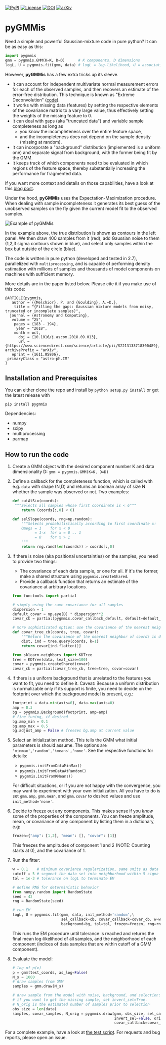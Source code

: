 [![PyPI](https://img.shields.io/pypi/v/pygmmis.svg)](https://pypi.python.org/pypi/pygmmis/)
[![License](https://img.shields.io/github/license/pmelchior/pygmmis.svg)](https://github.com/pmelchior/pygmmis/blob/master/LICENSE.md)
[![DOI](https://img.shields.io/badge/DOI-10.1016%2Fj.ascom.2018.09.013-blue.svg)](https://doi.org/10.1016/j.ascom.2018.09.013)
[![arXiv](https://img.shields.io/badge/arxiv-1611.05806-red.svg)](http://arxiv.org/abs/1611.05806)

# pyGMMis

Need a simple and powerful Gaussian-mixture code in pure python? It can be as easy as this:

```python
import pygmmis
gmm = pygmmis.GMM(K=K, D=D)      # K components, D dimensions
logL, U = pygmmis.fit(gmm, data) # logL = log-likelihood, U = association of data to components
```
However, **pyGMMis** has a few extra tricks up its sleeve.

* It can account for independent multivariate normal measurement errors for each of the observed samples, and then recovers an estimate of the error-free distribution. This technique is known as "Extreme Deconvolution" ([code](https://github.com/jobovy/extreme-deconvolution)).
* It works with missing data (features) by setting the respective elements of the covariance matrix to a vary large value, thus effectively setting the weights of the missing feature to 0.
* It can deal with gaps (aka "truncated data") and variable sample completeness as long as
  * you know the incompleteness over the entire feature space,
  * and the incompleteness does not depend on the sample density (missing at random).
* It can incorporate a "background" distribution (implemented is a uniform one) and separate signal from background, with the former being fit by the GMM.
* It keeps track of which components need to be evaluated in which regions of the feature space, thereby substantially increasing the performance for fragmented data.

If you want more context and details on those capabilities, have a look at this [blog post](http://pmelchior.net/blog/gaussian-mixture-models-for-astronomy.html).

Under the hood, **pyGMMis** uses the Expectation-Maximization procedure. When dealing with sample incompleteness it generates its best guess of the unobserved samples on the fly given the current model fit to the observed samples.

![Example of pyGMMis](tests/pygmmis.png)

In the example above, the true distribution is shown as contours in the left panel. We then draw 400 samples from it (red), add Gaussian noise to them (1,2,3 sigma contours shown in blue), and select only samples within the box but outside of the circle (blue).

The code is written in pure python (developed and tested in 2.7), parallelized with `multiprocessing`, and is capable of performing density estimation with millions of samples and thousands of model components on machines with sufficient memory.

More details are in the paper listed below. Please cite it if you make use of this code:

```
@ARTICLE{pygmmis,
   author = {{Melchior}, P. and {Goulding}, A.~D.},
    title = "{Filling the gaps: Gaussian mixture models from noisy, truncated or incomplete samples}",
  journal = {Astronomy and Computing},
   volume = "25",
    pages = {183 - 194},
     year = "2018",
    month = oct,
      doi = {10.1016/j.ascom.2018.09.013},
      url = {https://www.sciencedirect.com/science/article/pii/S2213133718300489},
archivePrefix = "arXiv",
   eprint = {1611.05806},
 primaryClass = "astro-ph.IM"
}
```



## Installation and Prerequisites

You can either clone the repo and install by `python setup.py install` or get the latest release with

```
pip install pygmmis
```

Dependencies:

* numpy
* scipy
* multiprocessing
* parmap

## How to run the code

1. Create a GMM object with the desired component number K and data dimensionality D:
   ```gmm = pygmmis.GMM(K=K, D=D) ```

3. Define a callback for the completeness function, which is called with e.g. `data` with shape (N,D) and returns an boolean array of size N whether the sample was observed or not. Two examples:

   ```python
   def cutAtSix(coords):
   	"""Selects all samples whose first coordinate is < 6"""
       return (coords[:,0] < 6)

   def selSlope(coords, rng=np.random):
       """Selects probabilistically according to first coordinate x:
       Omega = 1    for x < 0
             = 1-x  for x = 0 .. 1
             = 0    for x > 1
       """
       return rng.rand(len(coords)) > coords[:,0]
   ```

4. If there is noise (aka positional uncertainties) on the samples, you need to provide two things:

   * The covariance of each data sample, or one for all. If it's the former, make a shared structure using `pygmmis.createShared`.
   * Provide a callback function that returns an estimate of the covariance at arbitrary locations.

   ```python
   from functools import partial

   # simply using the same covariance for all samples
   dispersion = 1
   default_covar = np.eye(D) * dispersion**2
   covar_cb = partial(pygmmis.covar_callback_default, default=default_covar)

   # more sophisticated option: use the covariance of the nearest neighbor.
   def covar_tree_cb(coords, tree, covar):
       """Return the covariance of the nearest neighbor of coords in data."""
       dist, ind = tree.query(coords, k=1)
       return covar[ind.flatten()]

   from sklearn.neighbors import KDTree
   tree = KDTree(data, leaf_size=100)
   covar = pygmmis.createShared(covar)
   covar_cb = partial(covar_tree_cb, tree=tree, covar=covar)
   ```

4. If there is a uniform background that is unrelated to the features you want to fit, you need to define it. Caveat: Because a uniform distribution is normalizable only if its support is finite, you need to decide on the footprint over which the background model is present, e.g.:

   ```python
   footprint = data.min(axis=0), data.max(axis=0)
   amp = 0.3
   bg = pygmmis.Background(footprint, amp=amp)
   # fine tuning, if desired
   bg.amp_min = 0.1
   bg.amp_max = 0.5
   bg.adjust_amp = False # freezes bg.amp at current value
   ```

5. Select an initialization method. This tells the GMM what initial parameters is should assume. The options are `'minmax','random','kmeans','none'`. See the respective functions for details:

   * `pygmmis.initFromDataMinMax()`
   * `pygmmis.initFromDataAtRandom()`
   * `pygmmis.initFromKMeans()`

   For difficult situations, or if you are not happy with the convergence, you may want to experiment with your own initialization. All you have to do is set `gmm.amp`, `gmm.mean`, and `gmm.covar` to desired values and use `init_method='none'`.

6. Decide to freeze out any components. This makes sense if you *know* some of the properties of the components. You can freeze amplitude, mean, or covariance of any component by listing them in a dictionary, e.g:

   ```python
   frozen={"amp": [1,2], "mean": [], "covar": [1]}
   ```

   This freezes the amplitudes of component 1 and 2 (NOTE: Counting starts at 0), and the covariance of 1.

7. Run the fitter:

   ```python
   w = 0.1    # minimum covariance regularization, same units as data
   cutoff = 5 # segment the data set into neighborhood within 5 sigma around components
   tol = 1e-3 # tolerance on logL to terminate EM
   
   # define RNG for deterministic behavior
   from numpy.random import RandomState
   seed = 42
   rng = RandomState(seed)

   # run EM
   logL, U = pygmmis.fit(gmm, data, init_method='random',\
                         sel_callback=cb, covar_callback=covar_cb, w=w, cutoff=cutoff,\
                         background=bg, tol=tol, frozen=frozen, rng=rng)
   ```

   This runs the EM procedure until tolerance is reached and returns the final mean log-likelihood of all samples, and the neighborhood of each component (indices of data samples that are within cutoff of a GMM component).

8. Evaluate the model:

   ```python
   # log of p(x)
   p = gmm(test_coords, as_log=False)
   N_s = 1000
   # draw samples from GMM
   samples = gmm.draw(N_s)

   # draw sample from the model with noise, background, and selection:
   # if you want to get the missing sample, set invert_sel=True.
   # N_orig is the estimated number of samples prior to selection
   obs_size = len(data)
   samples, covar_samples, N_orig = pygmmis.draw(gmm, obs_size, sel_callback=cb,\
                                                 invert_sel=False, orig_size=None,\
                                                 covar_callback=covar_cb,background=bg)
   ```



For a complete example, have a look at [the test script](tests/test.py). For requests and bug reports, please open an issue.
